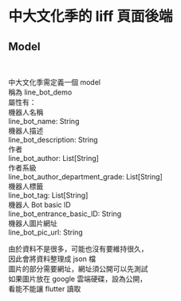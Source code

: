 # 中大文化季的 liff 頁面後端

## Model
<br />

中大文化季需定義一個 model  
稱為 line_bot_demo  
屬性有：  
機器人名稱  
    line_bot_name: String  
機器人描述  
    line_bot_description: String  
作者  
    line_bot_author: List[String]  
作者系級  
    line_bot_author_department_grade: List[String]  
機器人標籤  
    line_bot_tag: List[String]  
機器人 Bot basic ID  
    line_bot_entrance_basic_ID: String  
機器人圖片網址  
    line_bot_pic_url: String  

由於資料不是很多，可能也沒有要維持很久，  
因此會將資料整理成 json 檔  
圖片的部分需要網址，網址須公開可以先測試  
如果圖片放在 google 雲端硬碟，設為公開，  
看能不能讓 flutter 讀取  

<br />

